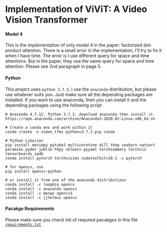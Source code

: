 # Implementation of ViViT: A Video Vision Transformer

#### Model 4
This is the implementation of only model 4 in the paper: factorized dot-product attention.
There is a small error in the implementation, I'll try to fix it when I have time.
The error is I use different query for space and time attentions.
But in the paper, they use the same query for space and time attention.
Please see 2nd paragraph in page 5.

#### Python
This project uses `python 3.7.3`. I use the `anaconda` distribution,
but please use whatever suits you. Just make sure all  the depending packages are installed.
If you want to use anaconda, then you can install it and the depending packages
using the following script
```
# Anaconda 4.7.12, Python 3.7.3, download anaconda then install it
https://repo.anaconda.com/archive/Anaconda3-2020.02-Linux-x86_64.sh

# Create a conda env and work within it
conda create -n video_tfms python=3.7.3 pip conda

# Python Libaries
pip install moviepy pytube3 multicoretsne dill thop seaborn natsort paramiko pydot joblib h5py sklearn pyyaml torchsummary torchviz tensorboardx ipdb 
conda install pytorch torchvision cudatoolkit=10.1 -c pytorch

# for opencv, use
pip install opencv-python

# or install it from one of the anaconda distributions
conda install -c loopbio opencv
conda install -c anaconda opencv
conda install -c menpo opencv3
conda install -c jjhelmus opencv

```

#### Pacakge Requirements
Please make sure you check list of required pacakges in this file [`requirements.txt`](requirements.txt)
